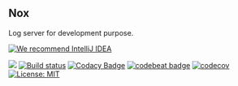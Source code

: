 Nox
---

Log server for development purpose. 

[![We recommend IntelliJ IDEA](http://www.elegantobjects.org/intellij-idea.svg)](https://www.jetbrains.com/idea/)

[![](https://silverhetch.com:9082/app/rest/builds/buildType:Nox_Development/statusIcon.svg)](https://github.com/LarryHsiao/Nox)
[![Build status](https://ci.appveyor.com/api/projects/status/6s1t8v5fcnvcadnx?svg=true)](https://ci.appveyor.com/project/LarryHsiao/nox)
[![Codacy Badge](https://api.codacy.com/project/badge/Grade/78b0951afc7b4322923108299e75dcf0)](https://www.codacy.com/app/LarryHsiao/Nox?utm_source=github.com&amp;utm_medium=referral&amp;utm_content=LarryHsiao/Nox&amp;utm_campaign=Badge_Grade)
[![codebeat badge](https://codebeat.co/badges/6248b079-39d6-4ce4-822e-ceb1f47c1199)](https://codebeat.co/projects/github-com-larryhsiao-nox-development)
[![codecov](https://codecov.io/gh/LarryHsiao/Nox/branch/development/graph/badge.svg)](https://codecov.io/gh/LarryHsiao/Nox)
[![License: MIT](https://img.shields.io/badge/License-MIT-green.svg)](https://opensource.org/licenses/MIT)
